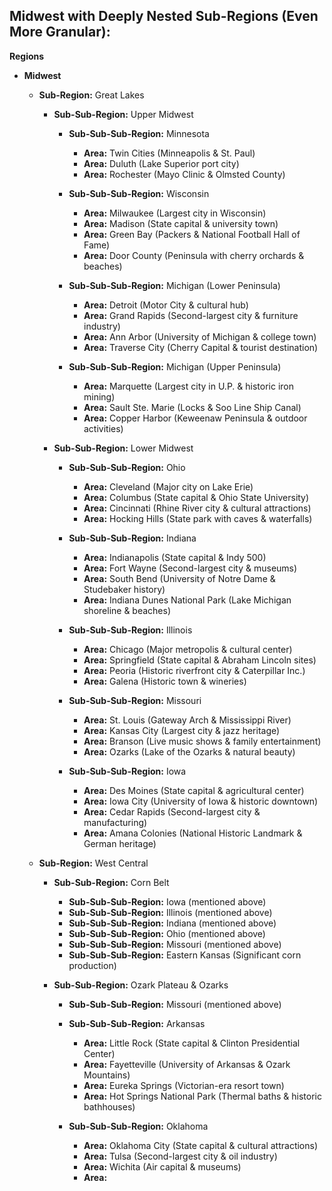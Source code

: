 ## Midwest with Deeply Nested Sub-Regions (Even More Granular):

**Regions**

- **Midwest**

  - **Sub-Region:** Great Lakes

    - **Sub-Sub-Region:** Upper Midwest

      - **Sub-Sub-Sub-Region:** Minnesota

        - **Area:** Twin Cities (Minneapolis & St. Paul)
        - **Area:** Duluth (Lake Superior port city)
        - **Area:** Rochester (Mayo Clinic & Olmsted County)

      - **Sub-Sub-Sub-Region:** Wisconsin

        - **Area:** Milwaukee (Largest city in Wisconsin)
        - **Area:** Madison (State capital & university town)
        - **Area:** Green Bay (Packers & National Football Hall of Fame)
        - **Area:** Door County (Peninsula with cherry orchards & beaches)

      - **Sub-Sub-Sub-Region:** Michigan (Lower Peninsula)

        - **Area:** Detroit (Motor City & cultural hub)
        - **Area:** Grand Rapids (Second-largest city & furniture industry)
        - **Area:** Ann Arbor (University of Michigan & college town)
        - **Area:** Traverse City (Cherry Capital & tourist destination)

      - **Sub-Sub-Sub-Region:** Michigan (Upper Peninsula)

        - **Area:** Marquette (Largest city in U.P. & historic iron mining)
        - **Area:** Sault Ste. Marie (Locks & Soo Line Ship Canal)
        - **Area:** Copper Harbor (Keweenaw Peninsula & outdoor activities)

    - **Sub-Sub-Region:** Lower Midwest

      - **Sub-Sub-Sub-Region:** Ohio

        - **Area:** Cleveland (Major city on Lake Erie)
        - **Area:** Columbus (State capital & Ohio State University)
        - **Area:** Cincinnati (Rhine River city & cultural attractions)
        - **Area:** Hocking Hills (State park with caves & waterfalls)

      - **Sub-Sub-Sub-Region:** Indiana

        - **Area:** Indianapolis (State capital & Indy 500)
        - **Area:** Fort Wayne (Second-largest city & museums)
        - **Area:** South Bend (University of Notre Dame & Studebaker history)
        - **Area:** Indiana Dunes National Park (Lake Michigan shoreline & beaches)

      - **Sub-Sub-Sub-Region:** Illinois

        - **Area:** Chicago (Major metropolis & cultural center)
        - **Area:** Springfield (State capital & Abraham Lincoln sites)
        - **Area:** Peoria (Historic riverfront city & Caterpillar Inc.)
        - **Area:** Galena (Historic town & wineries)

      - **Sub-Sub-Sub-Region:** Missouri

        - **Area:** St. Louis (Gateway Arch & Mississippi River)
        - **Area:** Kansas City (Largest city & jazz heritage)
        - **Area:** Branson (Live music shows & family entertainment)
        - **Area:** Ozarks (Lake of the Ozarks & natural beauty)

      - **Sub-Sub-Sub-Region:** Iowa

        - **Area:** Des Moines (State capital & agricultural center)
        - **Area:** Iowa City (University of Iowa & historic downtown)
        - **Area:** Cedar Rapids (Second-largest city & manufacturing)
        - **Area:** Amana Colonies (National Historic Landmark & German heritage)

  - **Sub-Region:** West Central

    - **Sub-Sub-Region:** Corn Belt

      - **Sub-Sub-Sub-Region:** Iowa (mentioned above)
      - **Sub-Sub-Sub-Region:** Illinois (mentioned above)
      - **Sub-Sub-Sub-Region:** Indiana (mentioned above)
      - **Sub-Sub-Sub-Region:** Ohio (mentioned above)
      - **Sub-Sub-Sub-Region:** Missouri (mentioned above)
      - **Sub-Sub-Sub-Region:** Eastern Kansas (Significant corn production)

    - **Sub-Sub-Region:** Ozark Plateau & Ozarks

      - **Sub-Sub-Sub-Region:** Missouri (mentioned above)
      - **Sub-Sub-Sub-Region:** Arkansas

        - **Area:** Little Rock (State capital & Clinton Presidential Center)
        - **Area:** Fayetteville (University of Arkansas & Ozark Mountains)
        - **Area:** Eureka Springs (Victorian-era resort town)
        - **Area:** Hot Springs National Park (Thermal baths & historic bathhouses)

      - **Sub-Sub-Sub-Region:** Oklahoma

        - **Area:** Oklahoma City (State capital & cultural attractions)
        - **Area:** Tulsa (Second-largest city & oil industry)
        - **Area:** Wichita (Air capital & museums)
        - **Area:**
